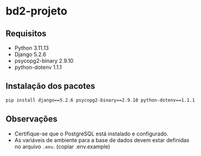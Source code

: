 # bd2-projeto

## Requisitos

- Python 3.11.13
- Django 5.2.6
- psycopg2-binary 2.9.10
- python-dotenv 1.1.1

## Instalação dos pacotes

```bash
pip install django==5.2.6 psycopg2-binary==2.9.10 python-dotenv==1.1.1
```

## Observações

- Certifique-se que o PostgreSQL está instalado e configurado.
- As variáveis de ambiente para a base de dados devem estar definidas no arquivo `.env`. (copiar .env.example)
